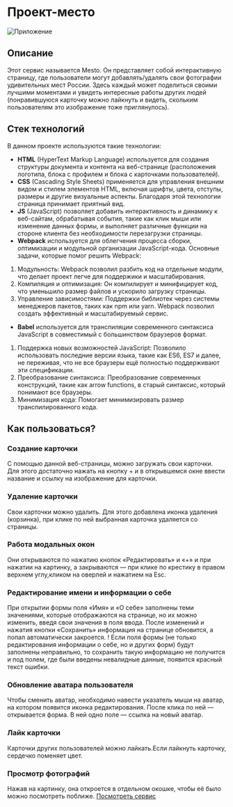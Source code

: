 # Проект-место
![Приложение](https://github.com/user-attachments/assets/0fc07f7b-4655-4d5d-9d06-3bc34cdcf440)

## Описание
Этот сервис называется Mesto. Он представляет собой интерактивную страницу, где пользователи могут добавлять/удалять свои фотографии удивительных мест России. Здесь каждый может поделиться своими лучшими моментами и увидеть интересные работы других людей (понравившуюся карточку можно лайкнуть и видеть, скольким пользователям это изображение тоже приглянулось). 

## Стек технологий
В данном проекте используются такие технологии: 
- **HTML** (HyperText Markup Language) используется для создания структуры документа и контента на веб-странице (расположения логотипа, блока с профилем и блока с карточками пользователей).
- **CSS** (Cascading Style Sheets) применяется для управления внешним видом и стилем элементов HTML, включая шрифты, цвета, отступы, размеры и другие визуальные аспекты. Благодаря этой технологии страница принимает приятный вид.
- **JS** (JavaScript) позволяет добавить интерактивность и динамику к веб-сайтам, обрабатывая события, такие как клик мыши или изменение данных формы, и выполняет различные функции на стороне клиента без необходимости перезагрузки страницы.
- **Webpack** используется для облегчения процесса сборки, оптимизации и модульной организации JavaScript-кода. Основные задачи, которые помог решить Webpack:
1. Модульность: Webpack позволил разбить код на отдельные модули, что делает проект легче для поддержики и масштабирования.
2. Компиляция и оптимизация: Он компилирует и минифицирует код, что уменьшило размер файлов и ускорило загрузку страницы.
3. Управление зависимостями: Поддержки библиотек через системы менеджеров пакетов, таких как npm или yarn.
Webpack позволил создать эффективный и масштабируемый сервис.
- **Babel** используется для транспиляции современного синтаксиса JavaScript в совместимый с большинством браузеров формат.
1. Поддержка новых возможностей JavaScript: Позволило использовать последние версии языка, такие как ES6, ES7 и далее, не переживая, что не все браузеры ещё полностью поддерживают эти спецификации.
2. Преобразование синтаксиса: Преобразование современных конструкций, такие как arrow functions, в старый синтаксис, который понимают все браузеры.
3. Минимизация кода: Помогает минимизировать размер транспилированного кода.

## Как пользоваться?
### Создание карточки
С помощью данной веб-страницы, можно загружать свои карточки. Для этого достаточно нажать на кнопку + и в открывшемся окне ввести название и ссылку на изображение для карточки.

### Удаление карточки
Свои карточки можно удалить. Для этого добавлена иконка удаления (корзинка), при клике по ней выбранная карточка удаляется со страницы.

### Работа модальных окон
Они открываются по нажатию кнопок «Редактировать» и «+» и при нажатии на картинку, а закрываются — при клике по крестику в правом верхнем углу,кликом на оверлей и нажатием на Esc.

### Редактирование имени и информации о себе
При открытии формы поля «Имя» и «О себе» заполнены теми значениями, которые отображаются на странице, но их можно изменить, введя свои значения в поля ввода.
После изменений и нажатия кнопки «Сохранить» информация на странице обновится, а попап автоматически закроется.
! Если поля формы (не только редактирования информации о себе, но и других форм) будут заполнены неправильно, то сохранить такую информацию не получится и под полем, где были введены невалидные данные, появится красный текст ошибки. 

### Обновление аватара пользователя
Чтобы сменить аватар, необходимо навести указатель мыши на аватар, на котором появится иконка редактирования. После клика по ней — открывается форма. В ней одно поле — ссылка на новый аватар.

### Лайк карточки
Карточки других пользователей можно лайкать.Если лайкнуть карточку, сердечко поменяет цвет.

### Просмотр фотографий
Нажав на картинку, она откроется в отдельном окошке, чтобы её было можно посмотреть поближе.
[Посмотреть сервис](https://aliskaincodeland.github.io/mesto-project-ff/ "Mesto Russia") 

